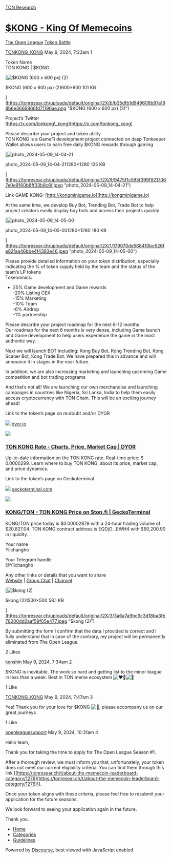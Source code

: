 [TON Research](/)

# [$KONG - King Of Memecoins](/t/kong-king-of-memecoins/16625)

[The Open League](/c/the-open-league/token-leaderboard/57)  [Token Battle](/c/the-open-league/token-leaderboard/57) 

    

[TONKONG\_KONG](https://tonresear.ch/u/TONKONG_KONG)   May 9, 2024, 7:23am  1

Token Name  
TON KONG | $KONG  

[![$KONG (600 x 600 px) (2)](https://tonresear.ch/uploads/default/optimized/2X/b/b35dfb1d949608b97a198b6e3666966fd71196ae_2_500x500.png)

$KONG (600 x 600 px) (2)600×600 101 KB

](https://tonresear.ch/uploads/default/original/2X/b/b35dfb1d949608b97a198b6e3666966fd71196ae.png "$KONG (600 x 600 px) (2)")

Project’s Twitter  
[https://x.com/tonkong\_kong](https://x.com/tonkong_kong)

Please describe your project and token utility  
TON KONG is a GameFi development project connected on dasp Tonkeeper Wallet allows users to earn free daily $KONG rewards through gaming  

[![photo_2024-05-09_14-04-21](https://tonresear.ch/uploads/default/optimized/2X/9/9475f1c595f399f9217067e0e9160b8ff33b8c6f_2_500x500.jpeg)

photo\_2024-05-09\_14-04-211280×1280 125 KB

](https://tonresear.ch/uploads/default/original/2X/9/9475f1c595f399f9217067e0e9160b8ff33b8c6f.jpeg "photo_2024-05-09_14-04-21")

Link GAME KONG: [http://kongminigame.io](http://kongminigame.io)

At the same time, we develop Buy Bot, Trending Bot, Trade Bot to help project creators easily display buy bots and access their projects quickly  

[![photo_2024-05-09_14-05-00](https://tonresear.ch/uploads/default/optimized/2X/1/179070de588410bc626fe82faa46bbe4f4393e46_2_500x500.jpeg)

photo\_2024-05-09\_14-05-001280×1280 180 KB

](https://tonresear.ch/uploads/default/original/2X/1/179070de588410bc626fe82faa46bbe4f4393e46.jpeg "photo_2024-05-09_14-05-00")

Please provide detailed information on your token distribution, especially indicating the % of token supply held by the team and the status of the team’s LP tokens  
Tokenomics:

*   25% Game development and Game rewards  
    \-20% Listing CEX  
    \-15% Marketing  
    \-10% Team  
    \-6% Airdrop  
    \-1% partnership

Please describe your project roadmap for the next 6-12 months  
Our roadmap for the next 6 months is very dense, including Game launch and Game development to help users experience the game in the most authentic way.

Next we will launch BOT including: Kong Buy Bot, Kong Trending Bot, Kong Scaner Bot, Kong Trade Bot. We have prepared this in advance and will announce it in stages in the near future.

In addition, we are also increasing marketing and launching upcoming Game competition and bot trading programs

And that’s not all! We are launching our own merchandise and launching campaigns in countries like Nigeria, Sri Lanka, India to help them easily access cryptocurrency with TON Chain. This will be an exciting journey ahead!

Link to the token’s page on re:doubt and/or DYOR

![](https://tonresear.ch/uploads/default/original/2X/8/8c3cfda199b3ff193413075e8793c7ccb08985ef.png) [dyor.io](https://dyor.io/token/EQDjOH3noUJVCXLSBxCh2agnh4OELDvoGBXwUNTxzZpaEWH4)

![](https://tonresear.ch/uploads/default/optimized/2X/4/41236785dea51b899683c6dabd3146ef5d912933_2_500x500.jpeg)

### [TON KONG Rate - Charts, Price, Market Cap | DYOR](https://dyor.io/token/EQDjOH3noUJVCXLSBxCh2agnh4OELDvoGBXwUNTxzZpaEWH4)

Up-to-date information on the TON KONG rate. Real-time price: $ 0.0000299. Learn where to buy TON KONG, about its price, market cap, and price dynamics.

Link to the token’s page on Geckoterminal

![](https://tonresear.ch/uploads/default/original/2X/6/634d2ca8e408bed765ed29de6b9d29d55e817cab.png) [geckoterminal.com](https://www.geckoterminal.com/ton/pools/EQB2H1jUrc894BYsBLD439mqRPVNEpIy6oixrYy9WU5sf39Z)

![](https://tonresear.ch/uploads/default/optimized/2X/0/06530047bfd1d6a7a8869faaa6c982a10e469424_2_690x388.png)

### [KONG/TON - TON KONG Price on Ston.fi | GeckoTerminal](https://www.geckoterminal.com/ton/pools/EQB2H1jUrc894BYsBLD439mqRPVNEpIy6oixrYy9WU5sf39Z)

KONG/TON price today is $0.00002879 with a 24-hour trading volume of $20,827.04. TON KONG contract address is EQDjO...EWH4 with $60,200.90 in liquidity.

Your name  
Yiichangho

Your Telegram handle  
@Yiichangho

Any other links or details that you want to share  
[Website](https://www.tonkong.io) | [Group Chat](https://t.me/TONKONG_KONG_CHAT) | [Channel](https://t.me/Tonkong_KONG)  

[![$kong (2)](https://tonresear.ch/uploads/default/optimized/2X/3/3a6a7a9bc9c3d18ba3fb78200dd2aaf59f05e477_2_690x230.jpeg)

$kong (2)1500×500 58.1 KB

](https://tonresear.ch/uploads/default/original/2X/3/3a6a7a9bc9c3d18ba3fb78200dd2aaf59f05e477.jpeg "$kong (2)")

By submitting the form I confirm that the data I provided is correct and I fully understand that in case of the contrary, my project will be permanently eliminated from The Open League.

  2 Likes

[kenshin](https://tonresear.ch/u/kenshin) May 9, 2024, 7:34am  2

$KONG is inevitable. The work so hard and getting list to the minor league in less than a week. Best in TON meme ecosystem ![:heart_on_fire:](https://tonresear.ch/images/emoji/twitter/heart_on_fire.png?v=12 ":heart_on_fire:")![:gorilla:](https://tonresear.ch/images/emoji/twitter/gorilla.png?v=12 ":gorilla:")

  1 Like

[TONKONG\_KONG](https://tonresear.ch/u/TONKONG_KONG) May 9, 2024, 7:47am  3

Yes! Thank you for your love for $KONG ![:heartbeat:](https://tonresear.ch/images/emoji/twitter/heartbeat.png?v=12 ":heartbeat:"), please accompany us on our great journeys

  1 Like

[openleaguesupport](https://tonresear.ch/u/openleaguesupport) May 9, 2024, 10:31am  4

Hello team,

Thank you for taking the time to apply for The Open League Season #1.

After a thorough review, we must inform you that, unfortunately, your token does not meet our current eligibility criteria. You can find them through this link \[[https://tonresear.ch/t/about-the-memecoin-leaderboard-category/1276](https://tonresear.ch/t/about-the-memecoin-leaderboard-category/1276)\].

Once your token aligns with these criteria, please feel free to resubmit your application for the future seasons.

We look forward to seeing your application again in the future.

Thank you.

 

*   [Home](/)
*   [Categories](/categories)
*   [Guidelines](/guidelines)

Powered by [Discourse](https://www.discourse.org), best viewed with JavaScript enabled